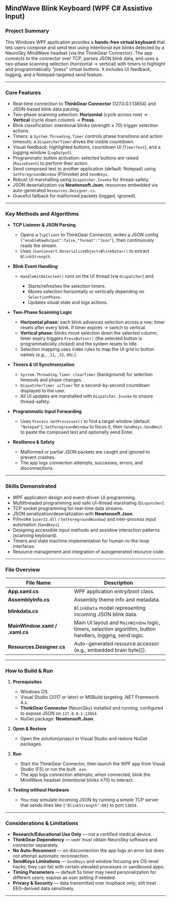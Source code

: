 ## MindWave Blink Keyboard (WPF C# Assistive Input)

### Project Summary

This Windows WPF application provides a **hands-free virtual keyboard** that lets users compose and send text using intentional eye blinks detected by a NeuroSky MindWave headset (via the ThinkGear Connector). The app connects to the connector over TCP, parses JSON blink data, and uses a two-phase scanning selection (horizontal → vertical) with timers to highlight and programmatically “press” virtual buttons. It includes UI feedback, logging, and a Notepad-targeted send feature.

---

### Core Features

* Real-time connection to **ThinkGear Connector** (127.0.0.1:13854) and JSON-based blink data parsing.
* Two-phase scanning selection: **Horizontal** (cycle across row) → **Vertical** (cycle down column) → **Press**.
* Blink classification: intentional blinks (strength ≥ 70) trigger selection actions.
* Timers: a `System.Threading.Timer` controls phase transitions and action timeouts; a `DispatcherTimer` drives the visible countdown.
* Visual feedback: highlighted buttons, countdown UI (`TimerText`), and a logging window (`LogOutput`).
* Programmatic button activation: selected buttons are raised (`RaiseEvent`) to perform their action.
* Send composed text to another application (default: Notepad) using `SetForegroundWindow` (P/Invoke) and `SendKeys`.
* Robust UI marshalling using `Dispatcher.Invoke` for thread-safety.
* JSON deserialization via **Newtonsoft.Json**; resources embedded via auto-generated `Resources.Designer.cs`.
* Graceful fallback for malformed packets (logged, ignored).

---

### Key Methods and Algorithms

* **TCP Listener & JSON Parsing**

  * Opens a `TcpClient` to ThinkGear Connector, writes a JSON config `{"enableRawOutput":false,"format":"Json"}`, then continuously reads the stream.
  * Uses `JsonConvert.DeserializeObject<BlinkData>()` to extract `BlinkStrength`.

* **Blink Event Handling**

  * `HandleHitDetected()` runs on the UI thread (via `Dispatcher`) and:

    * Starts/refreshes the selection timers.
    * Moves selection horizontally or vertically depending on `SelectionPhase`.
    * Updates visual state and logs actions.

* **Two-Phase Scanning Logic**

  * **Horizontal phase:** each blink advances selection across a row; timer resets after every blink. If timer expires → switch to vertical.
  * **Vertical phase:** blinks move selection down the selected column; timer expiry triggers `PressButton()` (the selected button is programmatically clicked) and the system resets to Idle.
  * Selection mapping uses index rules to map the UI grid to button names (e.g., `_11`, `_22`, etc.).

* **Timers & UI Synchronization**

  * `System.Threading.Timer clearTimer` (background) for selection timeouts and phase changes.
  * `DispatcherTimer uiTimer` for a second-by-second countdown displayed to the user.
  * All UI updates are marshalled with `Dispatcher.Invoke` to ensure thread-safety.

* **Programmatic Input Forwarding**

  * Uses `Process.GetProcesses()` to find a target window (default `"Notepad"`), `SetForegroundWindow` to focus it, then `SendKeys.SendWait` to paste the composed text and optionally send Enter.

* **Resilience & Safety**

  * Malformed or partial JSON packets are caught and ignored to prevent crashes.
  * The app logs connection attempts, successes, errors, and disconnections.

---

### Skills Demonstrated

* WPF application design and event-driven UI programming.
* Multithreaded programming and safe UI-thread marshaling (`Dispatcher`).
* TCP socket programming for real-time data streams.
* JSON serialization/deserialization with **Newtonsoft.Json**.
* P/Invoke (`user32.dll` / `SetForegroundWindow`) and inter-process input automation (`SendKeys`).
* Designing accessible input methods and assistive interaction patterns (scanning keyboard).
* Timers and state machine implementation for human-in-the-loop interfaces.
* Resource management and integration of autogenerated resource code.

---

### File Overview

| File Name                      | Description                                                                                               |
| ------------------------------ | --------------------------------------------------------------------------------------------------------- |
| **App.xaml.cs**                | WPF application entry/boot class.                                                                         |
| **AssemblyInfo.cs**            | Assembly theme info and metadata.                                                                         |
| **blinkdata.cs**               | `BlinkData` model representing incoming JSON blink data.                                                  |
| **MainWindow.xaml / .xaml.cs** | Main UI layout and `MainWindow` logic, timers, selection algorithm, button handlers, logging, send logic. |
| **Resources.Designer.cs**      | Auto-generated resource accessor (e.g., embedded brain byte[]).                                           |

---

### How to Build & Run

1. **Prerequisites**

   * Windows OS.
   * Visual Studio (2017 or later) or MSBuild targeting .NET Framework 4.x.
   * **ThinkGear Connector** (NeuroSky) installed and running, configured to expose JSON on `127.0.0.1:13854`.
   * NuGet package: **Newtonsoft.Json**.

2. **Open & Restore**

   * Open the solution/project in Visual Studio and restore NuGet packages.

3. **Run**

   * Start the ThinkGear Connector, then launch the WPF app from Visual Studio (F5) or run the built `.exe`.
   * The app logs connection attempts; when connected, blink the MindWave headset (intentional blinks ≥70) to interact.

4. **Testing without Hardware**

   * You may simulate incoming JSON by running a simple TCP server that sends lines like `{"BlinkStrength":80}` to port `13854`.

---

### Considerations & Limitations

* **Research/Educational Use Only** — not a certified medical device. 
* **ThinkGear Dependency** — user must obtain NeuroSky software and connector separately.
* **No Auto-Reconnect** — on disconnection the app logs an error but does not attempt automatic reconnection.
* **SendKeys Limitations** — `SendKeys` and window focusing are OS-level hacks; they can fail with certain elevated processes or sandboxed apps.
* **Timing Parameters** — default 5s timer may need personalization for different users; expose as user setting if needed.
* **Privacy & Security** — data transmitted over loopback only; still treat EEG-derived data sensitively.

---
